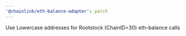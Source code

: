 ```yaml
---
'@chainlink/eth-balance-adapter': patch
---
```


Use Lowercase addresses for Rootstock (ChainID=30) eth-balance calls
